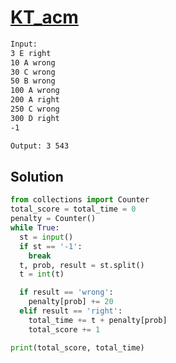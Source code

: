# [KT_acm](https://open.kattis.com/problems/acm)



```txt
Input:
3 E right
10 A wrong
30 C wrong
50 B wrong
100 A wrong
200 A right
250 C wrong
300 D right
-1

Output: 3 543
```

## Solution

```py
from collections import Counter
total_score = total_time = 0
penalty = Counter()
while True:
  st = input()
  if st == '-1':
    break
  t, prob, result = st.split()
  t = int(t)

  if result == 'wrong':
    penalty[prob] += 20
  elif result == 'right':
    total_time += t + penalty[prob]
    total_score += 1

print(total_score, total_time)
```
